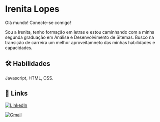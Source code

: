 # Irenita Lopes

Olá mundo! Conecte-se comigo!

Sou a Irenita, tenho formação em letras e estou caminhando com a minha segunda graduação em Análise e Desenvolvimento de Sitemas. Busco na transição de carreira um melhor aproveitamneto das minhas habilidades e capacidades. 

## 🛠 Habilidades
Javascript, HTML, CSS.

## 🔗 Links

[![LinkedIn](https://img.shields.io/badge/LinkedIn-0077B5?style=for-the-badge&logo=linkedin&logoColor=white)](https://www.linkedin.com/in/irenita-lopes-425901118/)

[![Gmail](https://img.shields.io/badge/Gmail-333333?style=for-the-badge&logo=gmail&logoColor=red)](mailto:irenita.f.lopes@gmail.com)




